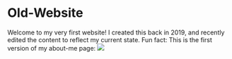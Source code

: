 # Old-Website

Welcome to my very first website! I created this back in 2019, and recently edited the content to reflect my current state. 
Fun fact: This is the first version of my about-me page:
<img src="/Users/chels/Desktop/Screenshot 2022-12-11 at 23.14.28.png">
